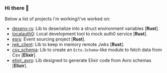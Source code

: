### Hi there 👋

Below a list of projects i'm working/i've worked on:

- [desenv-rs](https://github.com/cottinisimone/desenv-rs): Lib to deserialize into a struct environment variables [**Rust**].
- [localauth0](https://github.com/primait/localauth0): Local development tool to mock auth0 service [**Rust**].
- [esrs](https://github.com/primait/event_sourcing.rs): Event sourcing project [**Rust**].
- [jwk_client](https://github.com/primait/jwks_client): Lib to keep in memory remote Jwks [**Rust**].
- [csv_schema](https://github.com/primait/csv_schema): Lib to create an `Ecto.Schema`-like module to fetch data from Csv [**Elixir**].
- [elixir_avro](https://github.com/primait/elixir-avro): Lib designed to generate Elixir code from Avro schemas [**Elixir**].

<!--
**cottinisimone/cottinisimone** is a ✨ _special_ ✨ repository because its `README.md` (this file) appears on your GitHub profile.

Here are some ideas to get you started:

- 🔭 I’m currently working on ...
- 🌱 I’m currently learning ...
- 👯 I’m looking to collaborate on ...
- 🤔 I’m looking for help with ...
- 💬 Ask me about ...
- 📫 How to reach me: ...
- 😄 Pronouns: ...
- ⚡ Fun fact: ...
-->
